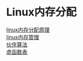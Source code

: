 # Linux内存分配

[linux内存分配原理](https://zhuanlan.zhihu.com/p/51176902)\
[linux内存管理](https://blog.csdn.net/hustyangju/article/details/46330259)\
[伙伴算法](https://blog.csdn.net/wenqian1991/article/details/27968779)\
[虚函数表](https://blog.csdn.net/haoel/article/details/1948051)
